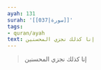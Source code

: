 ```yaml
---
ayah: 131
surah: '[[037|سورة]]'
tags:
- quran/ayah
text: إنا كذلك نجزي المحسنين
---
```

> إنا كذلك نجزي المحسنين
